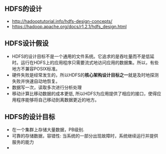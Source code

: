 ## HDFS的设计
* http://hadooptutorial.info/hdfs-design-concepts/
* https://hadoop.apache.org/docs/r1.2.1/hdfs_design.html

## HDFS设计假设
* HDFS的设计目标不是一个通用的文件系统。它追求的是吞吐量而不是低延时。运行在HDFS上的应用程序只需要流式地访问应用的数据集。所以，有些地方不兼容POSIX标准。
* 硬件失败是经常发生的，所以HDFS的**核心架构设计目标之一**就是及时地探测失败并快速自动地恢复。
* 数据写一次，读取多次进行分析处理
* 移动计算比移动数据的成本更低, 所以HDFS为应用提供了相应的接口，使得应用程序能够将自己移动到离数据更近的地方。

## HDFS的设计目标
* 在一个集群上存储大量数据，PB级别.
* 可靠的存储数据，容错性: 当系统的一部分出现故障时，系统继续运行并提供服务的能力
* 
